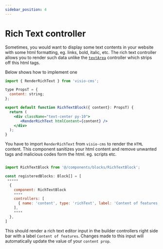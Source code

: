 ```yaml
---
sidebar_position: 4
---
```


# Rich Text controller

Sometimes, you would want to display some text contents in your website with some html formatting, eg. links, bold, italic, etc. The rich text controller allows you to render such data unlike the [`textArea`](/docs/Getting%20started/Controllers/Textarea%20controller) controller which strips off this html tags.


Below shows how to implement one

```jsx title="/components/blocks/RichTextBlock.tsx"
import { RenderRichText } from 'visio-cms';

type PropsT = {
  content: string;
};

export default function RichTextBlock({ content}: PropsT) {
  return (
    <div className="text-center py-10">
       <RenderRichText htmlContent={content} />
    </div>
  );
}
```

You have to import `RenderRichText` from `visio-cms` to render the `HTML` content. This component sanitizes your html content and remove unwanted tags and malicious codes form the html. eg. scripts etc.


```jsx title="/components/blocks_registry.tsx"

import RichTextBlock from '@/components/blocks/RichTextBlock';

const registeredBlocks: Block[] = [
 *****
  {
    component: RichTextBlock
    ****
    controllers: [
      { name: 'content', type: 'richText', label: 'Content of features' }
    ],
    ****
  },
]
```


This should render a rich text editor input in the builder controllers right side bar with a label `Content of features`. Changes made to this input will automatically update the value of your `content prop`.
